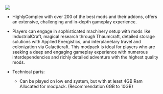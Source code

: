 ![]([http://url/to/img.png](https://github.com/PROJonYz/HighlyComplex/blob/main/ModpackLogo.png))

- HighlyComplex with over 200 of the best mods and their addons, offers an extensive, challenging and in-depth gameplay experience.

- Players can engage in sophisticated machinery setup with mods like IndustrialCraft, magical research through Thaumcraft, detailed storage solutions with Applied Energistics, and interplanetary travel and colonization via Galacticraft. This modpack is ideal for players who are seeking a deep and engaging gameplay experience with numerous interdependencies and richly detailed adventure with the highest quality mods.

- Technical parts:
  * Can be played on low end system, but with at least 4GB Ram Allocated for modpack. (Recommendation 6GB to 10GB)
